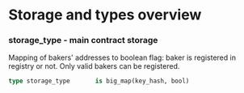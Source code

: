 # Storage and types overview

### storage\_type - main contract storage

Mapping of bakers' addresses to boolean flag: baker is registered in registry or not. Only valid bakers can be registered.

```pascal
type storage_type       is big_map(key_hash, bool)
```
